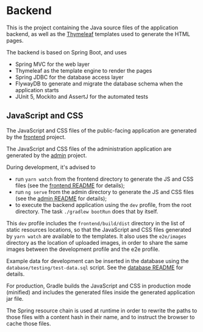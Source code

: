 # Backend

This is the project containing the Java source files of the application backend, as well as the 
[Thymeleaf](https://www.thymeleaf.org) templates used to generate the HTML pages.

The backend is based on Spring Boot, and uses

 - Spring MVC for the web layer
 - Thymeleaf as the template engine to render the pages
 - Spring JDBC for the database access layer
 - FlywayDB to generate and migrate the database schema when the application starts
 - JUnit 5, Mockito and AssertJ for the automated tests
 
## JavaScript and CSS

The JavaScript and CSS files of the public-facing application are generated by the 
[frontend](../frontend/README.md) project.

The JavaScript and CSS files of the administration application are generated by the 
[admin](../admin/README.md) project.

During development, it's advised to

 - run `yarn watch` from the frontend directory to generate the JS and
   CSS files (see the [frontend README](../frontend/README.md) for details); 
 - run `ng serve` from the admin directory to generate the JS and
   CSS files (see the [admin README](../admin/README.md) for details); 
 - to execute the backend application using the `dev` profile,
   from the root directory. The task `./gradlew bootRun` does that by itself.

This `dev` profile includes the `frontend/build/dist` directory in the list of static resources locations,
so that the JavaScript and CSS files generated by `yarn watch` are available to the templates.
It also uses the `e2e/images` directory as the location of uploaded images, in order to share
the same images between the development profile and the e2e profile.

Example data for development can be inserted in the database using the `database/testing/test-data.sql` script.
See the [database README](./database/README.md) for details. 

For production, Gradle builds the JavaScript and CSS in production mode (minified) and includes
the generated files inside the generated application jar file.

The Spring resource chain is used at runtime in order to rewrite the paths to those files
with a content hash in their name, and to instruct the browser to cache those files.
